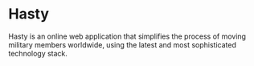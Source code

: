 # Hasty
Hasty is an online web application that simplifies the process of moving military members worldwide, using the latest and most sophisticated technology stack.
